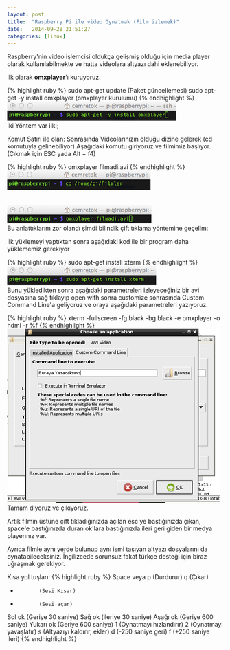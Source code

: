 ```yaml
---
layout: post
title:  "Raspberry Pi ile video Oynatmak (Film izlemek)"
date:   2014-09-28 21:51:27
categories: [linux]
---
```

Raspberry'nin video işlemcisi oldukça gelişmiş olduğu için media player olarak kullanılabilmekte ve hatta videolara altyazı dahi eklenebiliyor.

İlk olarak <b>omxplayer</b>'ı kuruyoruz.


{% highlight ruby %}
sudo apt-get update (Paket güncellemesi)
sudo apt-get -y install omxplayer (omxplayer kurulumu)
{% endhighlight %}
<br>![Resim](/images/7-1.png)<br>
İki Yöntem var ilki;

Komut Satırı ile olan:
Sonrasında Videolarınızın olduğu dizine gelerek (cd komutuyla gelinebiliyor) Aşağıdaki komutu giriyoruz ve filmimiz başlıyor. (Çıkmak için ESC yada Alt + f4)


{% highlight ruby %}
omxplayer filmadi.avi
{% endhighlight %}
<br>![Resim](/images/7-2.png)<br>

<br>![Resim](/images/7-3.png)<br>
Bu anlattıklarım zor olandı şimdi bilindik çift tıklama yöntemine geçelim:

İlk yüklemeyi yaptıktan sonra aşağıdaki kod ile bir program daha yüklememiz gerekiyor


{% highlight ruby %}
sudo apt-get install xterm
{% endhighlight %}
<br>![Resim](/images/7-4.png)<br>
Bunu yükledikten sonra aşağıdaki parametreleri izleyeceğiniz bir avi dosyasına sağ tıklayıp open with sonra customize sonrasında Custom Command Line'a geliyoruz ve oraya aşağıdaki parametreleri yazıyoruz.


{% highlight ruby %}
xterm -fullscreen -fg black -bg black -e omxplayer -o hdmi -r %f
{% endhighlight %}
<br>![Resim](/images/7-5.png)<br>
Tamam diyoruz ve çıkıyoruz.

Artık filmin üstüne çift tıkladığınızda açılan esc ye bastığınızda çıkan, space'e bastığınızda duran ok'lara bastığınızda ileri geri giden bir medya playerınız var.

Ayrıca filmle aynı yerde bulunup aynı ismi taşıyan altyazı dosyalarını da oynatabileceksiniz. İngilizcede sorunsuz fakat türkçe desteği için biraz uğraşmak gerekiyor.

Kısa yol tuşları:
{% highlight ruby %}
Space veya p (Durdurur)
q            (Çıkar)
-            (Sesi Kısar)
+            (Sesi açar)
Sol ok       (Geriye 30 saniye)
Sağ ok       (ileriye 30 saniye)
Aşağı ok     (Geriye 600 saniye)
Yukarı ok    (Geriye 600 saniye)
1            (Oynatmayı hızlandırır)
2            (Oynatmayı yavaşlatır)
s            (Altyazıyı kaldırır, ekler)
d            (-250 saniye geri)
f            (+250 saniye ileri)
{% endhighlight %}
